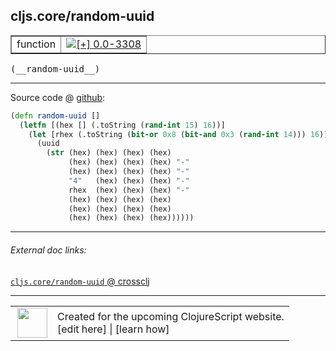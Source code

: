 ## cljs.core/random-uuid



 <table border="1">
<tr>
<td>function</td>
<td><a href="https://github.com/cljsinfo/cljs-api-docs/tree/0.0-3308"><img valign="middle" alt="[+] 0.0-3308" title="Added in 0.0-3308" src="https://img.shields.io/badge/+-0.0--3308-lightgrey.svg"></a> </td>
</tr>
</table>


 <samp>
(__random-uuid__)<br>
</samp>

---







Source code @ [github](https://github.com/clojure/clojurescript/blob/r1.7.58/src/main/cljs/cljs/core.cljs#L9835-L9846):

```clj
(defn random-uuid []
  (letfn [(hex [] (.toString (rand-int 15) 16))]
    (let [rhex (.toString (bit-or 0x8 (bit-and 0x3 (rand-int 14))) 16)]
      (uuid
        (str (hex) (hex) (hex) (hex)
             (hex) (hex) (hex) (hex) "-"
             (hex) (hex) (hex) (hex) "-"
             "4"   (hex) (hex) (hex) "-"
             rhex  (hex) (hex) (hex) "-"
             (hex) (hex) (hex) (hex)
             (hex) (hex) (hex) (hex)
             (hex) (hex) (hex) (hex))))))
```

<!--
Repo - tag - source tree - lines:

 <pre>
clojurescript @ r1.7.58
└── src
    └── main
        └── cljs
            └── cljs
                └── <ins>[core.cljs:9835-9846](https://github.com/clojure/clojurescript/blob/r1.7.58/src/main/cljs/cljs/core.cljs#L9835-L9846)</ins>
</pre>

-->

---



###### External doc links:

[`cljs.core/random-uuid` @ crossclj](http://crossclj.info/fun/cljs.core.cljs/random-uuid.html)<br>

---

 <table>
<tr><td>
<img valign="middle" align="right" width="48px" src="http://i.imgur.com/Hi20huC.png">
</td><td>
Created for the upcoming ClojureScript website.<br>
[edit here] | [learn how]
</td></tr></table>

[edit here]:https://github.com/cljsinfo/cljs-api-docs/blob/master/cljsdoc/cljs.core/random-uuid.cljsdoc
[learn how]:https://github.com/cljsinfo/cljs-api-docs/wiki/cljsdoc-files

<!--

This information was too distracting to show to readers, but I'll leave it
commented here since it is helpful to:

- pretty-print the data used to generate this document
- and show how to retrieve that data



The API data for this symbol:

```clj
{:ns "cljs.core",
 :name "random-uuid",
 :type "function",
 :signature ["[]"],
 :source {:code "(defn random-uuid []\n  (letfn [(hex [] (.toString (rand-int 15) 16))]\n    (let [rhex (.toString (bit-or 0x8 (bit-and 0x3 (rand-int 14))) 16)]\n      (uuid\n        (str (hex) (hex) (hex) (hex)\n             (hex) (hex) (hex) (hex) \"-\"\n             (hex) (hex) (hex) (hex) \"-\"\n             \"4\"   (hex) (hex) (hex) \"-\"\n             rhex  (hex) (hex) (hex) \"-\"\n             (hex) (hex) (hex) (hex)\n             (hex) (hex) (hex) (hex)\n             (hex) (hex) (hex) (hex))))))",
          :title "Source code",
          :repo "clojurescript",
          :tag "r1.7.58",
          :filename "src/main/cljs/cljs/core.cljs",
          :lines [9835 9846]},
 :full-name "cljs.core/random-uuid",
 :full-name-encode "cljs.core/random-uuid",
 :history [["+" "0.0-3308"]]}

```

Retrieve the API data for this symbol:

```clj
;; from Clojure REPL
(require '[clojure.edn :as edn])
(-> (slurp "https://raw.githubusercontent.com/cljsinfo/cljs-api-docs/catalog/cljs-api.edn")
    (edn/read-string)
    (get-in [:symbols "cljs.core/random-uuid"]))
```

-->
